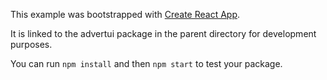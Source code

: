 This example was bootstrapped with [Create React App](https://github.com/facebook/create-react-app).

It is linked to the advertui package in the parent directory for development purposes.

You can run `npm install` and then `npm start` to test your package.
